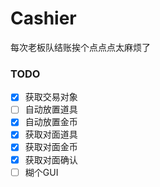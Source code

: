 # Cashier

每次老板队结账挨个点点点太麻烦了

### TODO

- [x] 获取交易对象
- [ ] 自动放置道具
- [x] 自动放置金币
- [x] 获取对面道具
- [x] 获取对面金币
- [x] 获取对面确认
- [ ] 糊个GUI
